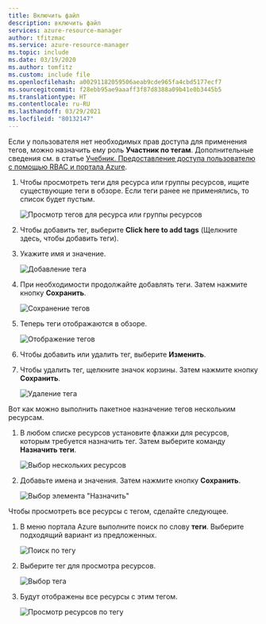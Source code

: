 ```yaml
---
title: Включить файл
description: включить файл
services: azure-resource-manager
author: tfitzmac
ms.service: azure-resource-manager
ms.topic: include
ms.date: 03/19/2020
ms.author: tomfitz
ms.custom: include file
ms.openlocfilehash: a00291182059506aeab9cde965fa4cbd5177ecf7
ms.sourcegitcommit: f28ebb95ae9aaaff3f87d8388a09b41e0b3445b5
ms.translationtype: HT
ms.contentlocale: ru-RU
ms.lasthandoff: 03/29/2021
ms.locfileid: "80132147"
---
```

Если у пользователя нет необходимых прав доступа для применения тегов, можно назначить ему роль **Участник по тегам**. Дополнительные сведения см. в статье [Учебник. Предоставление доступа пользователю с помощью RBAC и портала Azure](../articles/role-based-access-control/quickstart-assign-role-user-portal.md).

1. Чтобы просмотреть теги для ресурса или группы ресурсов, ищите существующие теги в обзоре. Если теги ранее не применялись, то список будет пустым.

   ![Просмотр тегов для ресурса или группы ресурсов](./media/resource-manager-tag-resources/view-tags.png)

1. Чтобы добавить тег, выберите **Click here to add tags** (Щелкните здесь, чтобы добавить теги).

1. Укажите имя и значение.

   ![Добавление тега](./media/resource-manager-tag-resources/add-tag.png)

1. При необходимости продолжайте добавлять теги. Затем нажмите кнопку **Сохранить**.

   ![Сохранение тегов](./media/resource-manager-tag-resources/save-tags.png)

1. Теперь теги отображаются в обзоре.

   ![Отображение тегов](./media/resource-manager-tag-resources/view-new-tags.png)

1. Чтобы добавить или удалить тег, выберите **Изменить**.

1. Чтобы удалить тег, щелкните значок корзины. Затем нажмите кнопку **Сохранить**.

   ![Удаление тега](./media/resource-manager-tag-resources/delete-tag.png)

Вот как можно выполнить пакетное назначение тегов нескольким ресурсам.

1. В любом списке ресурсов установите флажки для ресурсов, которым требуется назначить тег. Затем выберите команду **Назначить теги**.

   ![Выбор нескольких ресурсов](./media/resource-manager-tag-resources/select-multiple-resources.png)

1. Добавьте имена и значения. Затем нажмите кнопку **Сохранить**.

   ![Выбор элемента "Назначить"](./media/resource-manager-tag-resources/select-assign.png)

Чтобы просмотреть все ресурсы с тегом, сделайте следующее.

1. В меню портала Azure выполните поиск по слову **теги**. Выберите подходящий вариант из предложенных.

   ![Поиск по тегу](./media/resource-manager-tag-resources/find-tags-general.png)

1. Выберите тег для просмотра ресурсов.

   ![Выбор тега](./media/resource-manager-tag-resources/select-tag.png)

1. Будут отображены все ресурсы с этим тегом.

   ![Просмотр ресурсов по тегу](./media/resource-manager-tag-resources/view-resources-by-tag.png)
